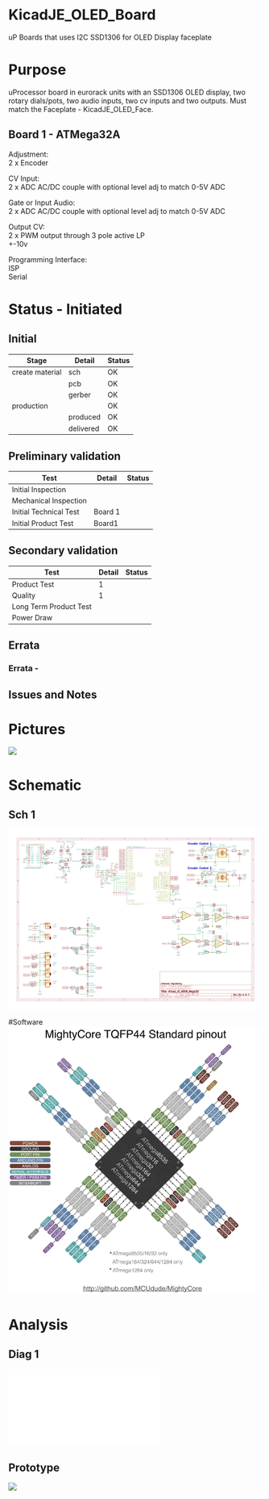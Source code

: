 # KicadJE_OLED_Board
uP Boards that uses I2C SSD1306 for OLED Display faceplate

# Purpose
uProcessor board in eurorack units with an SSD1306 OLED display, two rotary dials/pots, two audio inputs, two cv inputs and two outputs. Must match the Faceplate - KicadJE_OLED_Face.
## Board 1 - ATMega32A
Adjustment:  
2 x Encoder  

CV Input:  
2 x ADC AC/DC couple with optional level adj to match 0-5V ADC

Gate or Input Audio:  
2 x ADC AC/DC couple with optional level adj to match 0-5V ADC

Output CV:  
2 x PWM output through 3 pole active LP  
+-10v

Programming Interface:  
ISP  
Serial  

# Status - Initiated
## Initial 
| Stage  | Detail | Status |
| ------------- | ------------- | ------------- |
| create material  | sch | OK
| | pcb | OK
| | gerber | OK
| production |  |  OK
|  | produced  | OK
|  | delivered | OK
## Preliminary validation
| Test  | Detail | Status |
| ------------- | ------------- | ------------- |
| Initial Inspection | |  |
| Mechanical Inspection | | |
| Initial Technical Test | Board 1 |  |
| Initial Product Test | Board1 |  |

## Secondary validation
| Test  | Detail | Status |
| ------------- | ------------- |------------- |
| Product Test | 1 | |
| Quality | 1 | |
| Long Term Product Test |  |  |
| Power Draw |  | 

## Errata
### Errata - 

## Issues and Notes
### 

# Pictures
![](KicadJE_Face_Back.png)
# Schematic
## Sch 1
![](KicadJE_OLED_ATMega32_sch1.png)

#Software
![](MightyCore_ATMega32.jpg)

# Analysis
## Diag 1
![](.pdf)

## Prototype
![](.jpg)

